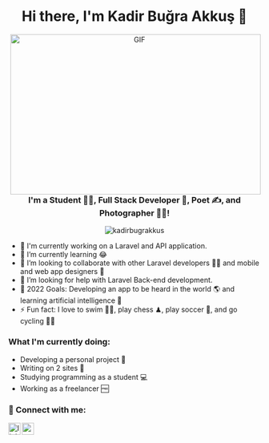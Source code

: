 <h1 align="center">Hi there, I'm Kadir Buğra Akkuş 👋</h1>
<p align="center">
  <img align="right" alt="GIF" src="https://github.com/Kadirbugrakkus/Kadirbugrakkus/blob/main/code.gif?raw=true" width="500" height="320" />
</p>

<h3 align="center">I'm a Student 👨‍🎓, Full Stack Developer 🚀, Poet ✍, and Photographer 👨‍🎓!</h3>
<p align="center">
  <img src="https://komarev.com/ghpvc/?username=kadirbugrakkus&label=Profile%20views&color=0e75b6&style=flat" alt="kadirbugrakkus" />
</p>

- 🔭 I'm currently working on a Laravel and API application.
- 🌱 I’m currently learning 😂
- 👯 I’m looking to collaborate with other Laravel developers 👩‍💻 and mobile and web app designers 🎨
- 🤔 I’m looking for help with Laravel Back-end development.
- 🥅 2022 Goals: Developing an app to be heard in the world 🌎 and learning artificial intelligence 🤖
- ⚡ Fun fact: I love to swim 🏊‍♀️, play chess ♟, play soccer 🏀, and go cycling 🚴‍♀️

### What I'm currently doing:
- Developing a personal project 🚀
- Writing on 2 sites 📃
- Studying programming as a student 💻
- Working as a freelancer 🆓

### 📩 Connect with me:

[<img align="left" alt="linkedin | LinkedIn" width="24px" src="https://raw.githubusercontent.com/peterthehan/peterthehan/master/assets/linkedin.svg" />][linkedin]

[<img align="left" height="24" width="24" src="https://cdn.jsdelivr.net/npm/simple-icons@v4/icons/instagram.svg" />][instagram]

<br />
<br />
<br />
<br />

[instagram]: https://www.instagram.com/kadirbugrakkus/
[linkedin]: https://www.linkedin.com/in/kadir-bu%C4%9Fra-akku%C5%9F-2316601a2/
